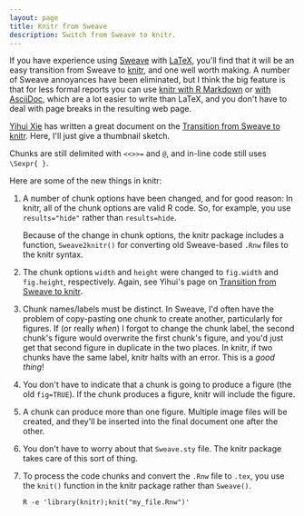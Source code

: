 ```yaml
---
layout: page
title: Knitr from Sweave
description: Switch from Sweave to knitr.
---
```


If you have experience using [Sweave](http://leisch.userweb.mwn.de/Sweave/) with
[LaTeX](https://www.latex-project.org), you'll find that it will be an
easy transition from Sweave to [knitr](https://yihui.name/knitr/), and
one well worth making. A number of Sweave annoyances have been
eliminated, but I think the big feature is that for less formal
reports you can use [knitr with R Markdown](Rmarkdown.html) or
[with AsciiDoc](asciidoc.html), which are a lot easier to write than
LaTeX, and you don't have to deal with page breaks in the resulting
web page.

[Yihui Xie](https://yihui.name/) has written a great document on the
[Transition from Sweave to knitr](https://yihui.name/knitr/demo/sweave/). Here,
I'll just give a thumbnail sketch.

Chunks are still delimited with `<<>>=` and `@`, and in-line code
still uses `\Sexpr{ }`.

Here are some of the new things in knitr:

1. A number of chunk options have been changed, and for good reason:
   In knitr, all of the chunk options are valid R code. So, for example,
   you use `results="hide"` rather than `results=hide`.

   Because of the change in chunk options, the knitr package includes a
   function, `Sweave2knitr()` for converting old Sweave-based `.Rnw`
   files to the knitr syntax.

2. The chunk options `width` and `height` were changed to `fig.width`
   and `fig.height`, respectively. Again, see Yihui's page on
   [Transition from Sweave to knitr](https://yihui.name/knitr/demo/sweave/).

3. Chunk names/labels must be distinct. In Sweave, I'd often have the
   problem of copy-pasting one chunk to create another, particularly for
   figures. If (or really _when_) I forgot to change the chunk label, the
   second chunk's figure would overwrite the first chunk's figure, and
   you'd just get that second figure in duplicate in the two places. In
   knitr, if two chunks have the same label, knitr halts with an error.
   This is a _good thing_!

4. You don't have to indicate that a chunk is going to produce a
   figure (the old `fig=TRUE`). If the chunk produces a figure, knitr
   will include the figure.

5. A chunk can produce more than one figure. Multiple image files will
   be created, and they'll be inserted into the final document one after
   the other.

6. You don't have to worry about that `Sweave.sty` file. The knitr
   package takes care of this sort of thing.

7. To process the code chunks and convert the `.Rnw` file to `.tex`,
   you use the `knit()` function in the knitr package rather than
   `Sweave()`.

       R -e 'library(knitr);knit("my_file.Rnw")'
